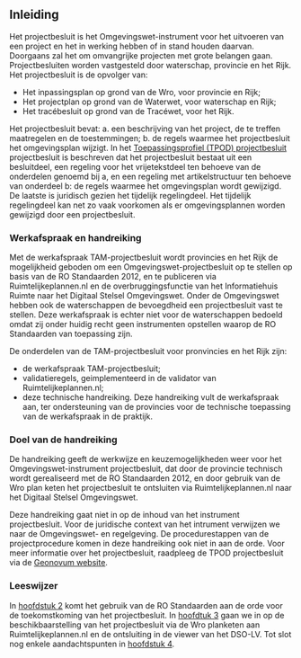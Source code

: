## Inleiding

Het projectbesluit is het Omgevingswet-instrument voor het uitvoeren van een project en het in werking hebben of in stand houden daarvan. Doorgaans zal het om omvangrijke projecten met grote belangen gaan. Projectbesluiten worden vastgesteld door waterschap, provincie en het Rijk. Het projectbesluit is de opvolger van:
-	Het inpassingsplan op grond van de Wro, voor provincie en Rijk; 
-	Het projectplan op grond van de Waterwet, voor waterschap en Rijk;
-	Het tracébesluit op grond van de Tracéwet, voor het Rijk.

Het projectbesluit bevat:
a.	een beschrijving van het project, de te treffen maatregelen en de toestemmingen;
b.	de regels waarmee het projectbesluit het omgevingsplan wijzigt.
In het [Toepassingsprofiel (TPOD) projectbesluit](https://geonovum.github.io/TPOD/TPOD%20Projectbesluit/TPOD_Projectbesluit_v3.0.0.pdf) projectbesluit is beschreven dat het projectbesluit bestaat uit een besluitdeel, een regeling voor het vrijetekstdeel ten behoeve van de onderdelen genoemd bij a, en een regeling met artikelstructuur ten behoeve van onderdeel b: de regels waarmee het omgevingsplan wordt gewijzigd. De laatste is juridisch gezien het tijdelijk regelingdeel. Het tijdelijk regelingdeel kan net zo vaak voorkomen als er omgevingsplannen worden gewijzigd door een projectbesluit.

### Werkafspraak en handreiking

Met de werkafspraak TAM-projectbesluit wordt provincies en het Rijk de mogelijkheid geboden om een Omgevingswet-projectbesluit op te stellen op basis van de RO Standaarden 2012, en te publiceren via Ruimtelijkeplannen.nl en de overbruggingsfunctie van het Informatiehuis Ruimte naar het Digitaal Stelsel Omgevingswet. 
Onder de Omgevingswet hebben ook de waterschappen de bevoegdheid een projectbesluit vast te stellen. Deze werkafspraak is echter niet voor de waterschappen bedoeld omdat zij onder huidig recht geen instrumenten opstellen waarop de RO Standaarden van toepassing zijn.

De onderdelen van de TAM-projectbesluit voor pronvincies en het Rijk zijn: 
- de werkafspraak TAM-projectbesluit;
- validatieregels, geimplementeerd in de validator van Ruimtelijkeplannen.nl;
- deze technische handreiking.
Deze  handreiking vult de werkafspraak aan, ter ondersteuning van de provincies voor de technische toepassing van de werkafspraak in de praktijk. 

### Doel van de handreiking

De handreiking geeft de werkwijze en keuzemogelijkheden weer voor het Omgevingswet-instrument projectbesluit, dat door de provincie technisch wordt gerealiseerd met de RO Standaarden 2012, en door gebruik van de Wro plan keten het projectbesluit te ontsluiten via Ruimtelijkeplannen.nl naar het Digitaal Stelsel Omgevingswet.  

Deze handreiking gaat niet in op de inhoud van het instrument projectbesluit. Voor de juridische context van het intrument verwijzen we naar de Omgevingswet- en regelgeving. De procedurestappen van de projectprocedure komen in deze handreiking ook niet in aan de orde. Voor meer informatie over het projectbesluit, raadpleeg de TPOD projectbesluit via de [Geonovum website](https://www.geonovum.nl/geo-standaarden/omgevingswet/STOPTPOD). 


### Leeswijzer

In [hoofdstuk 2](#wijzigingsbesluit-projectbesluit) komt het gebruik van de RO Standaarden aan de orde voor de toekomstkoming van het projectbesluit. In [hoofdtuk 3](#publiceren) gaan we in op de beschikbaarstelling van het projectbesluit via de Wro planketen aan Ruimtelijkeplannen.nl en de ontsluiting in de viewer van het DSO-LV. Tot slot nog enkele aandachtspunten in [hoofdstuk 4](#aandachtspunten). 

